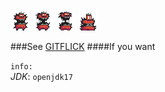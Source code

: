 ![LOGO](res/frames/big_demon_idle_anim_f0.png)
![LOGO](res/frames/big_demon_idle_anim_f1.png)
![LOGO](res/frames/big_demon_idle_anim_f2.png)
![LOGO](res/frames/big_demon_idle_anim_f3.png)

###See [GITFLICK]()
####If you want


`info:`\
_JDK_: `openjdk17`